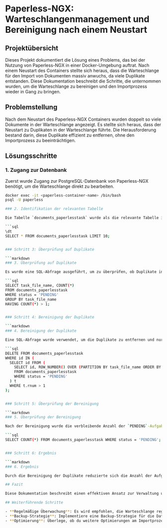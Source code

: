 # Paperless-NGX: Warteschlangenmanagement und Bereinigung nach einem Neustart

## Projektübersicht

Dieses Projekt dokumentiert die Lösung eines Problems, das bei der Nutzung von Paperless-NGX in einer Docker-Umgebung auftrat. Nach einem Neustart des Containers stellte sich heraus, dass die Warteschlange für den Import von Dokumenten massiv anwuchs, da viele Duplikate entstanden. Diese Dokumentation beschreibt die Schritte, die unternommen wurden, um die Warteschlange zu bereinigen und den Importprozess wieder in Gang zu bringen.

## Problemstellung

Nach dem Neustart des Paperless-NGX Containers wurden doppelt so viele Dokumente in der Warteschlange angezeigt. Es stellte sich heraus, dass der Neustart zu Duplikaten in der Warteschlange führte. Die Herausforderung bestand darin, diese Duplikate effizient zu entfernen, ohne den Importprozess zu beeinträchtigen.

## Lösungsschritte

### 1. Zugang zur Datenbank

Zuerst wurde Zugang zur PostgreSQL-Datenbank von Paperless-NGX benötigt, um die Warteschlange direkt zu bearbeiten.

```bash
docker exec -it <paperless-container-name> /bin/bash
psql -U paperless

### 2. Identifikation der relevanten Tabelle

Die Tabelle `documents_paperlesstask` wurde als die relevante Tabelle identifiziert, die die Warteschlangenaufgaben enthält.

```sql
\dt
SELECT * FROM documents_paperlesstask LIMIT 10;


### Schritt 3: Überprüfung auf Duplikate

```markdown
### 3. Überprüfung auf Duplikate

Es wurde eine SQL-Abfrage ausgeführt, um zu überprüfen, ob Duplikate in der Warteschlange vorhanden sind.

```sql
SELECT task_file_name, COUNT(*)
FROM documents_paperlesstask
WHERE status = 'PENDING'
GROUP BY task_file_name
HAVING COUNT(*) > 1;


### Schritt 4: Bereinigung der Duplikate

```markdown
### 4. Bereinigung der Duplikate

Eine SQL-Abfrage wurde verwendet, um die Duplikate zu entfernen und nur eine Instanz jeder Datei in der Warteschlange zu behalten.

```sql
DELETE FROM documents_paperlesstask
WHERE id IN (
  SELECT id FROM (
    SELECT id, ROW_NUMBER() OVER (PARTITION BY task_file_name ORDER BY id) AS rnum
    FROM documents_paperlesstask
    WHERE status = 'PENDING'
  ) t
  WHERE t.rnum > 1
);


### Schritt 5: Überprüfung der Bereinigung

```markdown
### 5. Überprüfung der Bereinigung

Nach der Bereinigung wurde die verbleibende Anzahl der `PENDING`-Aufgaben überprüft, um den Erfolg der Operation sicherzustellen.

```sql
SELECT COUNT(*) FROM documents_paperlesstask WHERE status = 'PENDING';


### Schritt 6: Ergebnis

```markdown
### 6. Ergebnis

Durch die Bereinigung der Duplikate reduzierte sich die Anzahl der Aufgaben in der Warteschlange von etwa 29.000 auf ca. 6.000. Der Importprozess konnte danach erfolgreich fortgesetzt werden.

## Fazit

Diese Dokumentation beschreibt einen effektiven Ansatz zur Verwaltung und Bereinigung der Warteschlange von Paperless-NGX nach einem unerwarteten Container-Neustart. Durch gezielte SQL-Abfragen konnten Duplikate identifiziert und entfernt werden, wodurch der Importprozess wieder stabilisiert wurde.

## Weiterführende Schritte

- **Regelmäßige Überwachung**: Es wird empfohlen, die Warteschlange regelmäßig zu überwachen, um ähnliche Probleme in Zukunft zu vermeiden.
- **Backup-Strategie**: Implementiere eine Backup-Strategie für die Datenbank, um sicherzustellen, dass Daten bei künftigen Problemen schnell wiederhergestellt werden können.
- **Optimierung**: Überlege, ob du weitere Optimierungen am Importprozess vornehmen kannst, um die Effizienz zu steigern und Ausfälle zu minimieren.
